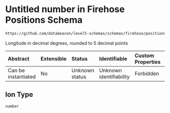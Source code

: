 # Untitled number in Firehose Positions Schema

```txt
https://github.com/databeacon/level5-schemas/schemas/firehose/positions.schema.json#/properties/lon
```

Longitude in decimal degrees, rounded to 5 decimal points

| Abstract            | Extensible | Status         | Identifiable            | Custom Properties | Additional Properties | Access Restrictions | Defined In                                                                                 |
| :------------------ | :--------- | :------------- | :---------------------- | :---------------- | :-------------------- | :------------------ | :----------------------------------------------------------------------------------------- |
| Can be instantiated | No         | Unknown status | Unknown identifiability | Forbidden         | Allowed               | none                | [positions.schema.json\*](../../out/firehose/positions.schema.json "open original schema") |

## lon Type

`number`
